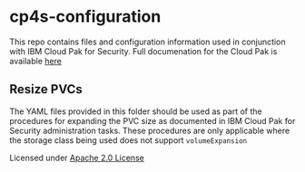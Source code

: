 # cp4s-configuration

This repo contains files and configuration information used in conjunction with IBM Cloud Pak for Security. Full documenation for the Cloud Pak is available [here](https://www.ibm.com/docs/en/cloud-paks/cp-security)

## Resize PVCs

The YAML files provided in this folder should be used as part of the procedures for expanding the PVC size as documented in IBM Cloud Pak for Security administration tasks. These procedures are only applicable where the storage class being used does not support `volumeExpansion` 

Licensed under [Apache 2.0 License](https://github.com/cp4sec/cp4s-configuration/blob/Update-Readme/LICENSE)
